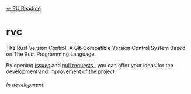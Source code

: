 [<- RU Readme](./RU_README.md)

# rvc 
The Rust Version Control.
A Git-Compatible Version Control System Based on The Rust Programming Language.

By opening [issues](https://github.com/DarkJoij/rvc/issues) and [pull requests ](https://github.com/DarkJoij/rvc/pulls), you can offer your ideas for the development and improvement of the project.

###### In development.

